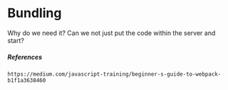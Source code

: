 # Bundling

Why do we need it? Can we not just put the code within the server and start?

##### References

```
https://medium.com/javascript-training/beginner-s-guide-to-webpack-b1f1a3638460

```



